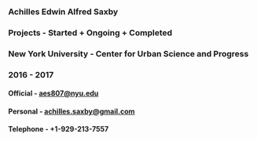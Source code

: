 ### Achilles Edwin Alfred Saxby
### Projects - Started + Ongoing + Completed
### New York University - Center for Urban Science and Progress
### 2016 - 2017
#### Official - aes807@nyu.edu
#### Personal - achilles.saxby@gmail.com
#### Telephone - +1-929-213-7557
